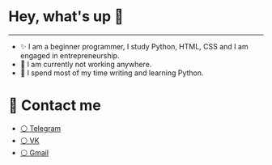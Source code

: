 # Hey, what's up 👋
---
- ✨ I am a beginner programmer, I study Python, HTML, CSS and I am engaged in entrepreneurship.
- 🍃 I am currently not working anywhere.
- 🚀 I spend most of my time writing and learning Python.

# 🌿 Contact me
- [⚪ Telegram](https://www.youtube.com)
- [⚪ VK](https://www.youtube.com)
- [⚪ Gmail](https://mail.google.com/mail/u/?authuser=user@gmail.com)

